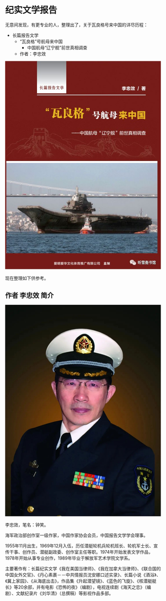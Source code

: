 # 纪实文学报告

无意间发现，有更专业的人，整理出了，关于瓦良格号来中国的详尽历程：

* 长篇报告文学
  * “瓦良格”号航母来中国
    * 中国航母“辽宁舰”前世真相调查
  * 作者：李忠效

![non_fiction_report_varyag](../assets/img/non_fiction_report_varyag.jpg)

现在整理如下供参考。

## 作者 李忠效 简介

![lizhongxiao_intro](../assets/img/lizhongxiao_intro.jpg)

李忠效，笔名：钟笑。

海军政治部创作室一级作家，中国作家协会会员，中国报告文学学会理事。

1955年11月出生，1969年12月入伍，历任潜艇轮机兵轮机班长、轮机军士长、宣传干事、创作员、潜艇副政委、创作室主任等职。1974年开始发表文学作品，1978年开始从事专业创作，1989年毕业于解放军艺术学院文学系。

主要著作有：长篇纪实文学《我在美国当律师》、《我在加拿大当律师》、《联合国的中国女外交官》、《丹心素裹－－中共情报员沈安娜口述实录》、长篇小说《酒浴》、《冀上家园》、《从海底出击》，作品集《升起潜望镜》、《蓝色的飞旋》、《核潜艇艇长》等20余部，并有电影《恐怖的夜》（编剧），电视连续剧《海天之恋》（编剧）、文献纪录片《刘华清》（总撰稿）等影视作品多部。
